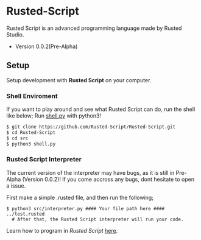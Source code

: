 # Rusted-Script
Rusted Script is an advanced programming language made by Rusted Studio.

-  Version 0.0.2(Pre-Alpha)


## Setup

Setup development with **Rusted Script** on your computer.

### Shell Enviroment

If you want to play around and see what Rusted Script can do, run the shell like below;
Run [shell.py](https://github.com/Rusted-Script/Rusted-Script/blob/master/src/shell.py) with python3!
```sh
$ git clone https://github.com/Rusted-Script/Rusted-Script.git
$ cd Rusted-Script
$ cd src
$ python3 shell.py
```

### Rusted Script Interpreter

The current version of the interpreter may have bugs, as it is still in Pre-Alpha (Version 0.0.2)! If you come accross any bugs, dont hesitate to open a issue.

First make a simple .rusted file, and then run the following;
```
$ python3 src/interpreter.py #### Your file path here #### ../test.rusted
  # After that, the Rusted Script interpreter will run your code.
```

Learn how to program in *Rusted Script* [here](https://github.com/Rusted-Script/Docs).
